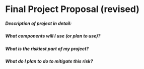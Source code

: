 # Final Project Proposal (revised)

##### Description of project in detail:

##### What components will I use (or plan to use)?

##### What is the riskiest part of my project?

##### What do I plan to do to mitigate this risk?



